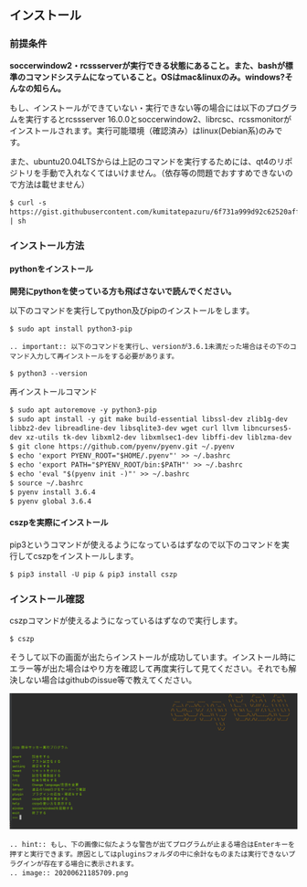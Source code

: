 ## インストール

### 前提条件
**soccerwindow2・rcssserverが実行できる状態にあること。また、bashが標準のコマンドシステムになっていること。OSはmac&linuxのみ。windows?そんなの知らん。**

もし、インストールができていない・実行できない等の場合には以下のプログラムを実行するとrcssserver 16.0.0とsoccerwindow2、librcsc、rcssmonitorがインストールされます。実行可能環境（確認済み）はlinux(Debian系)のみです。

また、ubuntu20.04LTSからは上記のコマンドを実行するためには、qt4のリポジトリを手動で入れなくてはいけません。（依存等の問題でおすすめできないので方法は載せません）

```shell
$ curl -s https://gist.githubusercontent.com/kumitatepazuru/6f731a999d92c62520aff9367882184e/raw/c51e4843b0978ccdfda8ead5619770fa32773fec/setup.sh | sh
```

### インストール方法
#### pythonをインストール
**開発にpythonを使っている方も飛ばさないで読んでください。**

以下のコマンドを実行してpython及びpipのインストールをします。
```shell
$ sudo apt install python3-pip
```

```eval_rst
.. important:: 以下のコマンドを実行し、versionが3.6.1未満だった場合はその下のコマンド入力して再インストールをする必要があります。
```
```shell
$ python3 --version
```

再インストールコマンド

```shell
$ sudo apt autoremove -y python3-pip
$ sudo apt install -y git make build-essential libssl-dev zlib1g-dev libbz2-dev libreadline-dev libsqlite3-dev wget curl llvm libncurses5-dev xz-utils tk-dev libxml2-dev libxmlsec1-dev libffi-dev liblzma-dev
$ git clone https://github.com/pyenv/pyenv.git ~/.pyenv
$ echo 'export PYENV_ROOT="$HOME/.pyenv"' >> ~/.bashrc
$ echo 'export PATH="$PYENV_ROOT/bin:$PATH"' >> ~/.bashrc
$ echo 'eval "$(pyenv init -)"' >> ~/.bashrc
$ source ~/.bashrc
$ pyenv install 3.6.4
$ pyenv global 3.6.4
```
#### cszpを実際にインストール
pip3というコマンドが使えるようになっているはずなので以下のコマンドを実行してcszpをインストールします。
```shell
$ pip3 install -U pip & pip3 install cszp
```

### インストール確認
cszpコマンドが使えるようになっているはずなので実行します。
```shell
$ cszp
```
そうして以下の画面が出たらインストールが成功しています。インストール時にエラー等が出た場合はやり方を確認して再度実行して見てください。それでも解決しない場合はgithubのissue等で教えてください。

![image-20200820152910802](./image-20200820152910802.png)

```eval_rst
.. hint:: もし、下の画像に似たような警告が出てプログラムが止まる場合はEnterキーを押すと実行できます。原因としてはpluginsフォルダの中に余計なものまたは実行できないプラグインが存在する場合に表示されます。
.. image:: 20200621185709.png
```
